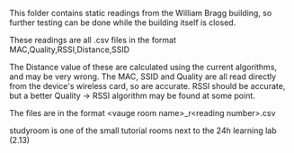 This folder contains static readings from the William Bragg building, so further testing can be done while the building itself is closed.

These readings are all .csv files in the format MAC,Quality,RSSI,Distance,SSID

The Distance value of these are calculated using the current algorithms, and may be very wrong. 
The MAC, SSID and Quality are all read directly from the device's wireless card, so are accurate. 
RSSI should be accurate, but a better Quality -> RSSI algorithm may be found at some point.

The files are in the format \<vauge room name>_r\<reading number>.csv

studyroom is one of the small tutorial rooms next to the 24h learning lab (2.13)